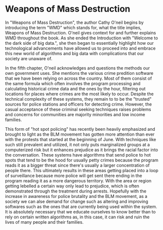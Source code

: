 # Weapons of Mass Destruction  

In "Weapons of Mass Destruction", the author Cathy O'neil begins by introducing the term "WMD" which stands for, what the title implies, Weapons of Mass
Destruction. O'neil gives context for and further explains WMD throughout the book. As she ended the Introduction with "Welcome to the dark side of big data.",
she then began to essentially highlight how our technological advancements have allowed us to proceed into and embrace this new world of algorithms and big
data with complications that our society are unaware of. 
  
In the fifth chapter, O'neil acknowledges and questions the methods our own government uses. She mentions the various crime predition software that we have
been relying on across the country. Most of them consist of the same formula which often involves the program processing and calculating historical crime data
and the ones by the hour, filtering out locations for places where crimes are the most likely to occur. Despite the technical complexity of these systems, they
remain to to be the "trusted" sources for police stations and officers for detecting crime. However, the casual acceptance of these criminal seeking techniques
raises problems and concerns for communities are majority minorities and low income families.
  
This form of "hot spot policing" has recently been heavily emphasized and brought to light as the BLM movement has gotten more attention than ever with the
protests that started at the beginning of June. With techniques like such still prevalent and utilized, it not only puts marginalized groups at a computerized
risk but it enhances prejudice as it brings the racial factor into the conversation. These systems have algorithms that send police to hot spots that tend to be
the hood for usually petty crimes because the program reads it as a bigger threat since there's usually a larger concentration of people there. This ultimately
results in these areas getting placed into a loop of surveillance because more police will get sent there ending in the program reading it as a more dangerous
territory. With the area or region getting lebelled a certain way only lead to prejudice, which is often demonstrated through the treatment during arrests.
Hopefully with the increase in awareness for police brutality and the BLM movement, as a society we can alse demand for change such as altering and improving
softwares such as the ones that are currently being used within the system. It is absolutely necessary that we educate ourselves to know better than to rely on
certain written algorithms as, in this case, it can risk and ruin the lives of many people and their families.
